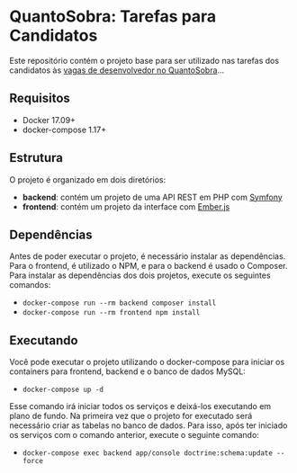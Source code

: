 # QuantoSobra: Tarefas para Candidatos

Este repositório contém o projeto base para ser utilizado nas tarefas dos candidatos às
[vagas de desenvolvedor no QuantoSobra][vagas]...


## Requisitos

* Docker 17.09+
* docker-compose 1.17+

## Estrutura

O projeto é organizado em dois diretórios:

* **backend**: contém um projeto de uma API REST em PHP com [Symfony][symfony]
* **frontend**: contém um projeto da interface com [Ember.js][emberjs]

## Dependências

Antes de poder executar o projeto, é necessário instalar as dependências. Para o frontend, é utilizado o NPM, e para o
backend é usado o Composer. Para instalar as dependências dos dois projetos, execute os seguintes comandos:

* `docker-compose run --rm backend composer install`
* `docker-compose run --rm frontend npm install`

## Executando

Você pode executar o projeto utilizando o docker-compose para iniciar os containers para frontend, backend e o banco de
dados MySQL:

* `docker-compose up -d`

Esse comando irá iniciar todos os serviços e deixá-los executando em plano de fundo. Na primeira vez que o projeto for
executado será necessário criar as tabelas no banco de dados. Para isso, após ter iniciado os serviços com o comando
anterior, execute o seguinte comando:

* `docker-compose exec backend app/console doctrine:schema:update --force`


[vagas]: https://quantosobra.recruiterbox.com/ "Vagas no QuantoSobra"
[symfony]: https://symfony.com/ "Symfony"
[emberjs]: https://emberjs.com/ "Ember.js"